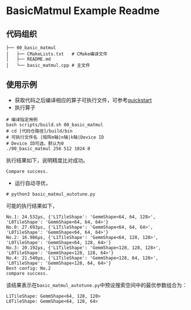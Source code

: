 # BasicMatmul Example Readme
## 代码组织
```
├── 00_basic_matmul
│   ├── CMakeLists.txt   # CMake编译文件
│   ├── README.md
│   └── basic_matmul.cpp # 主文件
```
## 使用示例
- 获取代码之后编译相应的算子可执行文件，可参考[quickstart](../../docs/quickstart.md#算子编译)
- 执行算子
```
# 编译指定用例
bash scripts/build.sh 00_basic_matmul
# cd [代码仓路径]/build/bin
# 可执行文件名 |矩阵m轴|n轴|k轴|Device ID
# Device ID可选，默认为0
./00_basic_matmul 256 512 1024 0
```
执行结果如下，说明精度比对成功。
```
Compare success.
```
- 运行自动寻优，
```
# python3 basic_matmul_autotune.py
```
可能的执行结果如下，
```
No.1: 24.532μs, {'L1TileShape': 'GemmShape<64, 64, 128>', 'L0TileShape': 'GemmShape<64, 64, 64>'}
No.0: 27.693μs, {'L1TileShape': 'GemmShape<64, 64, 64>', 'L0TileShape': 'GemmShape<64, 64, 64>'}
No.2: 16.986μs, {'L1TileShape': 'GemmShape<64, 128, 128>', 'L0TileShape': 'GemmShape<64, 128, 64>'}
No.3: 20.192μs, {'L1TileShape': 'GemmShape<128, 128, 128>', 'L0TileShape': 'GemmShape<128, 128, 64>'}
No.4: 21.540μs, {'L1TileShape': 'GemmShape<128, 64, 128>', 'L0TileShape': 'GemmShape<128, 64, 64>'}
Best config: No.2
compare success.
```
该结果表示在`basic_matmul_autotune.py`中预设搜索空间中的最优参数组合为：
```
L1TileShape: GemmShape<64, 128, 128>
L0TileShape: GemmShape<64, 128, 64>
```